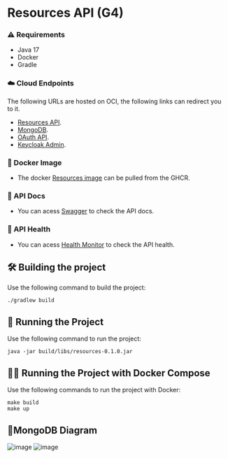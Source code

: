 # Resources API (G4)

### :warning: Requirements
* Java 17
* Docker
* Gradle

### :cloud: Cloud Endpoints
The following URLs are hosted on OCI, the following links can redirect you to it.
- [Resources API](http://168.75.107.143:8084/).
- [MongoDB](http://168.75.107.143:27017/).
- [OAuth API](http://168.75.107.143:8080/).
- [Keycloak Admin](http://168.75.107.143:8090/).

### :whale2: Docker Image
- The docker [Resources image](https://github.com/constr-sw-2023-1/backend-g4/pkgs/container/backend-g4) can be pulled from the GHCR.

### :open_book: API Docs
- You can acess [Swagger](http://168.75.107.143:8084/swagger-ui/index.html#/) to check the API docs.

### 🏥 API Health
- You can acess [Health Monitor](http://168.75.107.143:8084/actuator/health/) to check the API health.

## :hammer_and_wrench: Building the project
Use the following command to build the project:
```
./gradlew build
```

## :runner: Running the Project
Use the following command to run the project:
```
java -jar build/libs/resources-0.1.0.jar
```

## :running_woman: Running the Project with Docker Compose
Use the following commands to run the project with Docker:
```
make build
make up
```

## 🥬MongoDB Diagram
![image](https://github.com/constr-sw-2023-1/backend-g4/assets/83477377/f7935acd-9a2c-46a7-86f7-6272f9d8cef5)
![image](https://github.com/constr-sw-2023-1/backend-g4/assets/83477377/b8d638bb-bf98-4347-a811-2375dc267db4)




